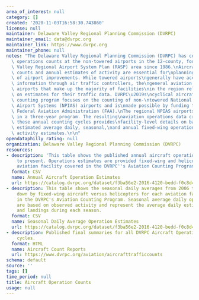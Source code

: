 ```yaml
---
area_of_interest: null
category: []
created: '2020-11-03T16:58:30.743860'
license: null
maintainer: Delaware Valley Regional Planning Commission (DVRPC)
maintainer_email: data@dvrpc.org
maintainer_link: https://www.dvrpc.org
maintainer_phone: null
notes: "The Delaware Valley Regional Planning Commission (DVRPC) has conducted\naircraft\
  \ operations counts at the non-towered airports in the 12-county, four-\nstate Delaware\
  \ Valley Regional Airport System Plan (RASP) area since 1986.\nAircraft operations\
  \ counts and annual estimates of activity are essential for\nplanning and programming\
  \ of airport improvements. While towered airports\ngenerally have access to this\
  \ information through air traffic controllers, the\ngeneral aviation and reliever\
  \ airports that make up the majority of facilities\nin the region rely primarily\
  \ on estimates for their traffic data. DVRPC\u2019s\ncyclical aircraft operations\
  \ counting program focuses on the counting of non-\ntowered National Plan of Integrated\
  \ Airport Systems (NPIAS) airports and is\nmade possible by funding through the\
  \ Federal Aviation Administration (FAA).\nThe regional NPIAS airports are counted\
  \ in a three-year program. The resulting\naviation operations data created from\
  \ these annual counting cycles provides\nfacility-level details on based aircraft;\
  \ estimated average daily, seasonal,\nand annual fixed-wing operations; and helicopter\
  \ activity estimates.\n\n"
opendataphilly_rating: null
organization: Delaware Valley Regional Planning Commission (DVRPC)
resources:
- description: 'This table shows the published annual aircraft operations from 1998
    to present. Operations estimates are provided fixed-wing and helicopters at each
    aviation facility covered in the DVRPC''s Aviation Counting Program. '
  format: CSV
  name: Annual Aircraft Operation Estimates
  url: https://catalog.dvrpc.org/dataset/f3ba56e2-2016-4120-bedd-f0c8d4c8e30c/resource/30c07f3b-e7a8-46ab-8dfb-41bd65790d60/download/dvrpc_operations_summary_table.csv
- description: This table shows the seasonal daily averages from 2006 to 2017 broken
    down by fixed-wing aircraft versus helicopters for each aviation facility covered
    in the DVRPC's Aviation Counting Program. Seasonal average daily operations estimates
    are based on observed activity and represent the average daily estimated take-offs
    and landings during each season.
  format: CSV
  name: Seasonal Daily Average Operation Estimates
  url: https://catalog.dvrpc.org/dataset/f3ba56e2-2016-4120-bedd-f0c8d4c8e30c/resource/62812a71-89d4-4413-9bec-6a5b935d8d6a/download/ssnl_dly_avgs_table.csv
- description: Published final summaries for all DVRPC Aircraft Operations Counting
    cycles.
  format: HTML
  name: Aircraft Count Reports
  url: https://www.dvrpc.org/aviation/aircrafttrafficcounts
schema: default
source: ''
tags: []
time_period: null
title: Aircraft Operation Counts
usage: null
---
```

